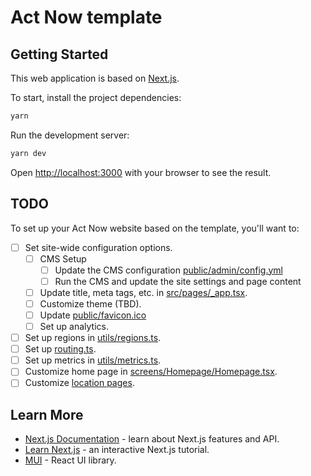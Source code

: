 # Act Now template

## Getting Started

This web application is based on [Next.js](https://nextjs.org/).

To start, install the project dependencies:

```sh
yarn
```

Run the development server:

```sh
yarn dev
```

Open [http://localhost:3000](http://localhost:3000) with your browser to see the result.

## TODO

To set up your Act Now website based on the template, you'll want to:

- [ ] Set site-wide configuration options.
  - [ ] CMS Setup
    - [ ] Update the CMS configuration [public/admin/config.yml](./public/admin/config.yml)
    - [ ] Run the CMS and update the site settings and page content
  - [ ] Update title, meta tags, etc. in [src/pages/\_app.tsx](./src/pages/_app.tsx).
  - [ ] Customize theme (TBD).
  - [ ] Update [public/favicon.ico](./public/favicon.ico)
  - [ ] Set up analytics.
- [ ] Set up regions in [utils/regions.ts](./utils/regions.ts).
- [ ] Set up [routing.ts](./src/utils/routing.ts).
- [ ] Set up metrics in [utils/metrics.ts](./utils/metrics.ts).
- [ ] Customize home page in [screens/Homepage/Homepage.tsx](./screens/Homepage/Homepage.tsx).
- [ ] Customize [location pages](./src/screens/Location/Location.tsx).

## Learn More

- [Next.js Documentation](https://nextjs.org/docs) - learn about Next.js features and API.
- [Learn Next.js](https://nextjs.org/learn) - an interactive Next.js tutorial.
- [MUI](https://mui.com/) - React UI library.
